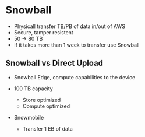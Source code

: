 # Snowball

* Physicall transfer TB/PB of data in/out of AWS
* Secure, tamper resistent
* 50 -> 80 TB
* If it takes more than 1 week to transfer use Snowball

## Snowball vs Direct Upload

* Snowball Edge, compute capabilities to the device
* 100 TB capacity
  * Store optimized
  * Compute optimized

* Snowmobile
  * Transfer 1 EB of data